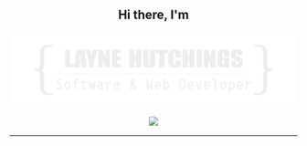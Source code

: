 <h2 align="center">Hi there, I'm</h1>

![](https://github.com/GazDen/GazDen/blob/main/LAYNE_LOGOthin.png)


<p align="center">
  <a href="https://skillicons.dev">
    <img src="https://skillicons.dev/icons?i=js,html,css,react,express,nodejs,mongo,java,php,laravel,mysql,py,linux" />
  </a>
</p>
<hr/>

